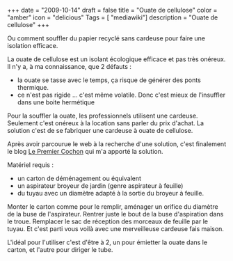 +++
date = "2009-10-14"
draft = false
title = "Ouate de cellulose"
color = "amber"
icon = "delicious"
Tags = [ "mediawiki"]
description = "Ouate de cellulose"
+++

Ou comment souffler du papier recyclé sans cardeuse pour faire une
isolation efficace.

La ouate de cellulose est un isolant écologique efficace et pas très
onéreux. Il n'y a, à ma connaissance, que 2 défauts :

-   la ouate se tasse avec le temps, ça risque de générer des ponts
    thermique.
-   ce n'est pas rigide ... c'est même volatile. Donc c'est mieux de
    l'insuffler dans une boite hermétique

Pour la souffler la ouate, les professionnels utilisent une cardeuse.
Seulement c'est onéreux à la location sans parler du prix d'achat. La
solution c'est de se fabriquer une cardeuse à ouate de cellulose.

Après avoir parcourue le web à la recherche d'une solution, c'est
finalement le blog [Le Premier
Cochon](http://alysse.org/~thomas/2006_premier_cochon/spip.php?article137)
qui m'a apporté la solution.

Matériel requis :

-   un carton de déménagement ou équivalent
-   un aspirateur broyeur de jardin (genre aspirateur à feuille)
-   du tuyau avec un diamètre adapté à la sortie du broyeur à feuille.

Monter le carton comme pour le remplir, aménager un orifice du diamètre
de la buse de l'aspirateur. Rentrer juste le bout de la buse
d'aspiration dans le troue. Remplacer le sac de réception des morceaux
de feuille par le tuyau. Et c'est parti vous voilà avec une merveilleuse
cardeuse fais maison.

L'idéal pour l'utiliser c'est d'être à 2, un pour émietter la ouate dans
le carton, et l'autre pour diriger le tube.
